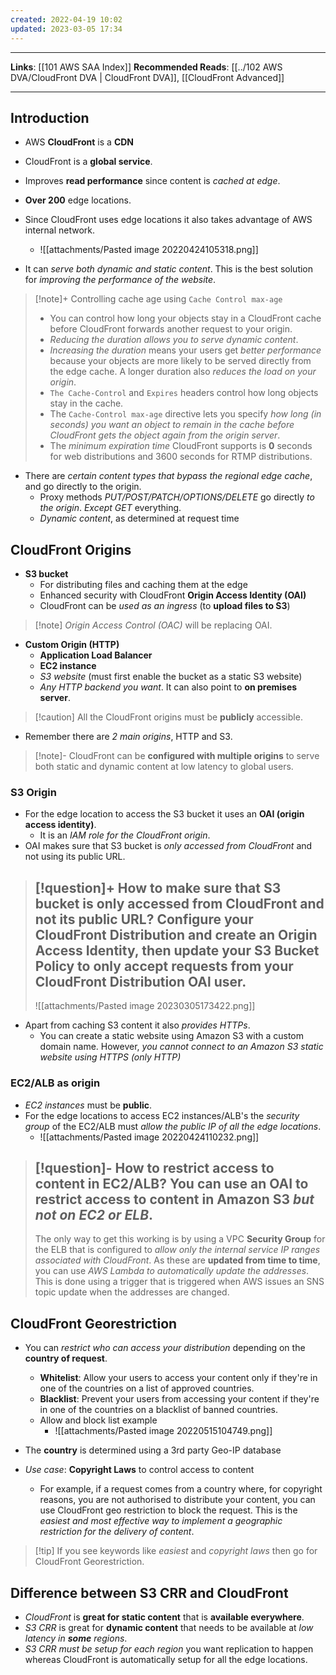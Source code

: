 ```yaml
---
created: 2022-04-19 10:02
updated: 2023-03-05 17:34
---
```

---
**Links**: [[101 AWS SAA Index]]
**Recommended Reads**: [[../102 AWS DVA/CloudFront DVA | CloudFront DVA]], [[CloudFront Advanced]]

---
## Introduction
- AWS **CloudFront** is a **CDN**
- CloudFront is a **global service**.
- Improves **read performance** since content is *cached at edge*.
- **Over 200** edge locations.
- Since CloudFront uses edge locations it also takes advantage of AWS internal network.
	- ![[attachments/Pasted image 20220424105318.png]]

- It can *serve both dynamic and static content*. This is the best solution for *improving the performance of the website*.

> [!note]+ Controlling cache age using `Cache Control max-age`
> - You can control how long your objects stay in a CloudFront cache before CloudFront forwards another request to your origin. 
> - *Reducing the duration allows you to serve dynamic content*. 
> - *Increasing the duration* means your users get *better performance* because your objects are more likely to be served directly from the edge cache. A longer duration also *reduces the load on your origin*.
> - `The Cache-Control` and `Expires` headers control how long objects stay in the cache. 
> - The `Cache-Control max-age` directive lets you specify *how long (in seconds) you want an object to remain in the cache before CloudFront gets the object again from the origin server*. 
> - The *minimum expiration time* CloudFront supports is **0** seconds for web distributions and 3600 seconds for RTMP distributions.

- There are *certain content types that bypass the regional edge cache*, and go directly to the origin.
	- Proxy methods *PUT/POST/PATCH/OPTIONS/DELETE* go directly *to the origin*. *Except GET* everything.
	- *Dynamic content*, as determined at request time 

## CloudFront Origins
- **S3 bucket**
	- For distributing files and caching them at the edge
	- Enhanced security with CloudFront **Origin Access Identity (OAI)**
	- CloudFront can be *used as an ingress* (to **upload files to S3**)

> [!note] *Origin Access Control (OAC)* will be replacing OAI.

- **Custom Origin (HTTP)**
	- **Application Load Balancer**
	- **EC2 instance**
	- *S3 website* (must first enable the bucket as a static S3 website)
	- *Any HTTP backend you want*. It can also point to **on premises server**.

> [!caution] All the CloudFront origins must be **publicly** accessible.

- Remember there are *2 main origins*, HTTP and S3.

> [!note]- CloudFront can be **configured with multiple origins** to serve both static and dynamic content at low latency to global users.

### S3 Origin
- For the edge location to access the S3 bucket it uses an **OAI (origin access identity)**. 
	- It is an *IAM role for the CloudFront origin*.
- OAI makes sure that S3 bucket is *only accessed from CloudFront* and not using its public URL.

> [!question]+ How to make sure that S3 bucket is only accessed from CloudFront and not its public URL?
> Configure your CloudFront Distribution and create an Origin Access Identity, then **update your S3 Bucket Policy to only accept requests from your CloudFront Distribution OAl user**.
> ---
> ![[attachments/Pasted image 20230305173422.png]]

- Apart from caching S3 content it also *provides HTTPs*.
	- You can create a static website using Amazon S3 with a custom domain name. However, *you cannot connect to an Amazon S3 static website using HTTPS (only HTTP)* 

### EC2/ALB as origin

- *EC2 instances* must be **public**.
- For the edge locations to access EC2 instances/ALB's the *security group* of the EC2/ALB must *allow the public IP of all the edge locations*.
	- ![[attachments/Pasted image 20220424110232.png]]

> [!question]- How to restrict access to content in EC2/ALB?
> You can use an OAI to restrict access to content in Amazon S3 *but not on EC2 or ELB*.
> ---
> The only way to get this working is by using a VPC **Security Group** for the ELB that is configured to *allow only the internal service IP ranges associated with CloudFront*. As these are **updated from time to time**, you can use *AWS Lambda to automatically update the addresses*. This is done using a trigger that is triggered when AWS issues an SNS topic update when the addresses are changed.

## CloudFront Georestriction
- You can *restrict who can access your distribution* depending on the **country of request**.
	- **Whitelist**: Allow your users to access your content only if they're in one of the countries on a list of approved countries.
	- **Blacklist**: Prevent your users from accessing your content if they're in one of the countries on a blacklist of banned countries.
	- Allow and block list example
		- ![[attachments/Pasted image 20220515104749.png]]
	
- The **country** is determined using a 3rd party Geo-IP database
- *Use case*: **Copyright Laws** to control access to content
	- For example, if a request comes from a country where, for copyright reasons, you are not authorised to distribute your content, you can use CloudFront geo restriction to block the request. This is the *easiest and most effective way to implement a geographic restriction for the delivery of content*.

> [!tip] If you see keywords like *easiest* and *copyright laws* then go for CloudFront Georestriction.

## Difference between S3 CRR and CloudFront
- *CloudFront* is **great for static content** that is **available everywhere**.
- *S3 CRR* is great for **dynamic content** that needs to be available at *low latency in **some** regions*.
- *S3 CRR must be setup for each region* you want replication to happen whereas CloudFront is automatically setup for all the edge locations.

